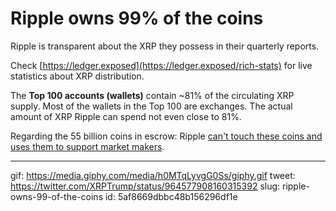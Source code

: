 # Ripple owns 99% of the coins
    
Ripple is transparent about the XRP they possess in their quarterly reports.

Check [https://ledger.exposed](https://ledger.exposed/rich-stats) for live statistics about XRP distribution.

The **Top 100 accounts (wallets)** contain ~81% of the circulating XRP supply. Most of the wallets in the Top 100 are exchanges. The actual amount of XRP Ripple can spend not even close to 81%.

Regarding the 55 billion coins in escrow: Ripple [can't touch these coins and uses them to support market makers](https://fudbingo.com/ripple-can-flood-the-market-with-xrps).

---

gif: https://media.giphy.com/media/h0MTqLyvgG0Ss/giphy.gif
tweet: https://twitter.com/XRPTrump/status/964577908160315392
slug: ripple-owns-99-of-the-coins
id: 5af8669dbbc48b156296df1e